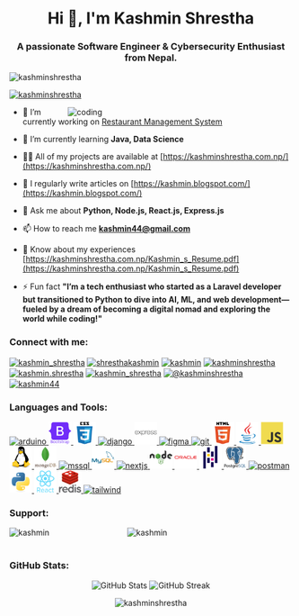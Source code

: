 <h1 align="center">Hi 👋, I'm Kashmin Shrestha</h1>
<h3 align="center">A passionate Software Engineer & Cybersecurity Enthusiast from Nepal.</h3>


<p align="left"> <img src="https://komarev.com/ghpvc/?username=kashminshrestha&label=Profile%20views&color=0e75b6&style=flat" alt="kashminshrestha" /> </p>

<p align="left"> <a href="https://github.com/ryo-ma/github-profile-trophy"><img src="https://github-profile-trophy.vercel.app/?username=kashminshrestha" alt="kashminshrestha" /></a> </p>
<img align="right" alt="coding" width="400" src="https://user-images.githubusercontent.com/55389276/140866485-8fb1c876-9a8f-4d6a-98dc-08c4981eaf70.gif">

- 🔭 I’m currently working on [Restaurant Management System](https://github.com/KashminShrestha/RestaurantManagementSystem)

- 🌱 I’m currently learning **Java, Data Science**

- 👨‍💻 All of my projects are available at [https://kashminshrestha.com.np/](https://kashminshrestha.com.np/)

- 📝 I regularly write articles on [https://kashmin.blogspot.com/](https://kashmin.blogspot.com/)

- 💬 Ask me about **Python, Node.js, React.js, Express.js**

- 📫 How to reach me **kashmin44@gmail.com**

- 📄 Know about my experiences [https://kashminshrestha.com.np/Kashmin_s_Resume.pdf](https://kashminshrestha.com.np/Kashmin_s_Resume.pdf)

- ⚡ Fun fact **"I’m a tech enthusiast who started as a Laravel developer but transitioned to Python to dive into AI, ML, and web development—fueled by a dream of becoming a digital nomad and exploring the world while coding!"**

<h3 align="left">Connect with me:</h3>
<p align="left">
<a href="https://dev.to/kashmin_shrestha" target="blank"><img align="center" src="https://raw.githubusercontent.com/rahuldkjain/github-profile-readme-generator/master/src/images/icons/Social/devto.svg" alt="kashmin_shrestha" height="30" width="40" /></a>
<a href="https://twitter.com/shresthakashmin" target="blank"><img align="center" src="https://raw.githubusercontent.com/rahuldkjain/github-profile-readme-generator/master/src/images/icons/Social/twitter.svg" alt="shresthakashmin" height="30" width="40" /></a>
<a href="https://linkedin.com/in/kashmin" target="blank"><img align="center" src="https://raw.githubusercontent.com/rahuldkjain/github-profile-readme-generator/master/src/images/icons/Social/linked-in-alt.svg" alt="kashmin" height="30" width="40" /></a>
<a href="https://kaggle.com/kashminshrestha" target="blank"><img align="center" src="https://raw.githubusercontent.com/rahuldkjain/github-profile-readme-generator/master/src/images/icons/Social/kaggle.svg" alt="kashminshrestha" height="30" width="40" /></a>
<a href="https://fb.com/kashmin.shrestha" target="blank"><img align="center" src="https://raw.githubusercontent.com/rahuldkjain/github-profile-readme-generator/master/src/images/icons/Social/facebook.svg" alt="kashmin.shrestha" height="30" width="40" /></a>
<a href="https://instagram.com/kashmin_shrestha" target="blank"><img align="center" src="https://raw.githubusercontent.com/rahuldkjain/github-profile-readme-generator/master/src/images/icons/Social/instagram.svg" alt="kashmin_shrestha" height="30" width="40" /></a>
<a href="https://www.youtube.com/c/@kashminshrestha" target="blank"><img align="center" src="https://raw.githubusercontent.com/rahuldkjain/github-profile-readme-generator/master/src/images/icons/Social/youtube.svg" alt="@kashminshrestha" height="30" width="40" /></a>
<a href="https://www.hackerrank.com/kashmin44" target="blank"><img align="center" src="https://raw.githubusercontent.com/rahuldkjain/github-profile-readme-generator/master/src/images/icons/Social/hackerrank.svg" alt="kashmin44" height="30" width="40" /></a>
</p>

<h3 align="left">Languages and Tools:</h3>
<p align="left"> <a href="https://www.arduino.cc/" target="_blank" rel="noreferrer"> <img src="https://cdn.worldvectorlogo.com/logos/arduino-1.svg" alt="arduino" width="40" height="40"/> </a> <a href="https://getbootstrap.com" target="_blank" rel="noreferrer"> <img src="https://raw.githubusercontent.com/devicons/devicon/master/icons/bootstrap/bootstrap-plain-wordmark.svg" alt="bootstrap" width="40" height="40"/> </a> <a href="https://www.w3schools.com/css/" target="_blank" rel="noreferrer"> <img src="https://raw.githubusercontent.com/devicons/devicon/master/icons/css3/css3-original-wordmark.svg" alt="css3" width="40" height="40"/> </a> <a href="https://www.djangoproject.com/" target="_blank" rel="noreferrer"> <img src="https://cdn.worldvectorlogo.com/logos/django.svg" alt="django" width="40" height="40"/> </a> <a href="https://expressjs.com" target="_blank" rel="noreferrer"> <img src="https://raw.githubusercontent.com/devicons/devicon/master/icons/express/express-original-wordmark.svg" alt="express" width="40" height="40"/> </a> <a href="https://www.figma.com/" target="_blank" rel="noreferrer"> <img src="https://www.vectorlogo.zone/logos/figma/figma-icon.svg" alt="figma" width="40" height="40"/> </a> <a href="https://git-scm.com/" target="_blank" rel="noreferrer"> <img src="https://www.vectorlogo.zone/logos/git-scm/git-scm-icon.svg" alt="git" width="40" height="40"/> </a> <a href="https://www.w3.org/html/" target="_blank" rel="noreferrer"> <img src="https://raw.githubusercontent.com/devicons/devicon/master/icons/html5/html5-original-wordmark.svg" alt="html5" width="40" height="40"/> </a> <a href="https://www.java.com" target="_blank" rel="noreferrer"> <img src="https://raw.githubusercontent.com/devicons/devicon/master/icons/java/java-original.svg" alt="java" width="40" height="40"/> </a> <a href="https://developer.mozilla.org/en-US/docs/Web/JavaScript" target="_blank" rel="noreferrer"> <img src="https://raw.githubusercontent.com/devicons/devicon/master/icons/javascript/javascript-original.svg" alt="javascript" width="40" height="40"/> </a>  </a> <a href="https://www.linux.org/" target="_blank" rel="noreferrer"> <img src="https://raw.githubusercontent.com/devicons/devicon/master/icons/linux/linux-original.svg" alt="linux" width="40" height="40"/> </a> <a href="https://www.mongodb.com/" target="_blank" rel="noreferrer"> <img src="https://raw.githubusercontent.com/devicons/devicon/master/icons/mongodb/mongodb-original-wordmark.svg" alt="mongodb" width="40" height="40"/> </a> <a href="https://www.microsoft.com/en-us/sql-server" target="_blank" rel="noreferrer"> <img src="https://www.svgrepo.com/show/303229/microsoft-sql-server-logo.svg" alt="mssql" width="40" height="40"/> </a> <a href="https://www.mysql.com/" target="_blank" rel="noreferrer"> <img src="https://raw.githubusercontent.com/devicons/devicon/master/icons/mysql/mysql-original-wordmark.svg" alt="mysql" width="40" height="40"/> </a> <a href="https://nextjs.org/" target="_blank" rel="noreferrer"> <img src="https://cdn.worldvectorlogo.com/logos/nextjs-2.svg" alt="nextjs" width="40" height="40"/> </a> <a href="https://nodejs.org" target="_blank" rel="noreferrer"> <img src="https://raw.githubusercontent.com/devicons/devicon/master/icons/nodejs/nodejs-original-wordmark.svg" alt="nodejs" width="40" height="40"/> </a> <a href="https://www.oracle.com/" target="_blank" rel="noreferrer"> <img src="https://raw.githubusercontent.com/devicons/devicon/master/icons/oracle/oracle-original.svg" alt="oracle" width="40" height="40"/> </a> <a href="https://pandas.pydata.org/" target="_blank" rel="noreferrer"> <img src="https://raw.githubusercontent.com/devicons/devicon/2ae2a900d2f041da66e950e4d48052658d850630/icons/pandas/pandas-original.svg" alt="pandas" width="40" height="40"/> </a>  <a href="https://www.postgresql.org" target="_blank" rel="noreferrer"> <img src="https://raw.githubusercontent.com/devicons/devicon/master/icons/postgresql/postgresql-original-wordmark.svg" alt="postgresql" width="40" height="40"/> </a> <a href="https://postman.com" target="_blank" rel="noreferrer"> <img src="https://www.vectorlogo.zone/logos/getpostman/getpostman-icon.svg" alt="postman" width="40" height="40"/> </a> <a href="https://www.python.org" target="_blank" rel="noreferrer"> <img src="https://raw.githubusercontent.com/devicons/devicon/master/icons/python/python-original.svg" alt="python" width="40" height="40"/> </a> <a href="https://reactjs.org/" target="_blank" rel="noreferrer"> <img src="https://raw.githubusercontent.com/devicons/devicon/master/icons/react/react-original-wordmark.svg" alt="react" width="40" height="40"/> </a> <a href="https://redis.io" target="_blank" rel="noreferrer"> <img src="https://raw.githubusercontent.com/devicons/devicon/master/icons/redis/redis-original-wordmark.svg" alt="redis" width="40" height="40"/> </a> <a href="https://tailwindcss.com/" target="_blank" rel="noreferrer"> <img src="https://www.vectorlogo.zone/logos/tailwindcss/tailwindcss-icon.svg" alt="tailwind" width="40" height="40"/> </a> </p>

<h3 align="left">Support:</h3>
<p><a href="https://www.buymeacoffee.com/kashmin"> <img align="left" src="https://cdn.buymeacoffee.com/buttons/v2/default-yellow.png" height="50" width="210" alt="kashmin" /></a><a href="https://ko-fi.com/kashmin"> <img align="left" src="https://cdn.ko-fi.com/cdn/kofi3.png?v=3" height="50" width="210" alt="kashmin" /></a></p><br><br>

<h3 align="left">GitHub Stats:</h3>

<p align="center">
  <img src="https://github-readme-stats.vercel.app/api?username=kashminshrestha&show_icons=true" alt="GitHub Stats" />
  <img src="https://github-readme-streak-stats.herokuapp.com/?user=kashminshrestha" alt="GitHub Streak" />
</p>

<p align="center">
<!--   <img  src="https://github-readme-stats.vercel.app/api/top-langs?username=kashminshrestha&show_icons=true&locale=en&layout=compact" alt="kashminshrestha" /> -->
  <img  src="https://github-readme-stats.vercel.app/api/top-langs/?username=kashminshrestha&amp;" alt="kashminshrestha">

</p>

